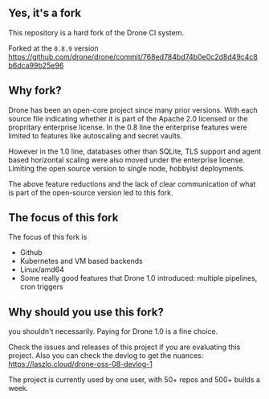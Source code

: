 ## Yes, it's a fork

This repository is a hard fork of the Drone CI system.

Forked at the `0.8.9` version https://github.com/drone/drone/commit/768ed784bd74b0e0c2d8d49c4c8b6dca99b25e96

## Why fork?

Drone has been an open-core project since many prior versions. With each source file indicating whether it is part of the Apache 2.0 licensed or the propritary enterprise license. In the 0.8 line the enterprise features were limited to features like autoscaling and secret vaults.

However in the 1.0 line, databases other than SQLite, TLS support and agent based horizontal scaling were also moved under the enterprise license. Limiting the open source version to single node, hobbyist deployments.

The above feature reductions and the lack of clear communication of what is part of the open-source version led to this fork.

## The focus of this fork

The focus of this fork is

- Github
- Kubernetes and VM based backends
- Linux/amd64
- Some really good features that Drone 1.0 introduced: multiple pipelines, cron triggers

## Why should you use this fork?

you shouldn't necessarily. Paying for Drone 1.0 is a fine choice.

Check the issues and releases of this project if you are evaluating this project.
Also you can check the devlog to get the nuances: https://laszlo.cloud/drone-oss-08-devlog-1

The project is currently used by one user, with 50+ repos and 500+ builds a week.